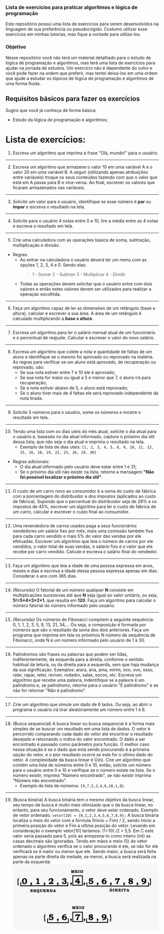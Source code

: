 ### Lista de exercícios para praticar algoritmos e lógica de programação

Este repositório possui uma lista de exercícios para serem desenvolvidos na linguagem de sua preferência ou pseudocógido.
Costumo utilizar esse exercícios em minhas tutorias, mas fique a vontade para utiliza-los.

### Objetivo

Nesse repositório você não terá um material detalhado para o estudo da lógica de programação e algoritmos, mas terá uma lista de exercícios para ajudar na jornada de estudos.
Um exercício não é dependente do outro e você pode fazer na ordem que preferir, mas tentei deixa-los em uma ordem que ajude a estudar os tópicos de lógica de programação e algoritmos de uma forma fluída.

## Requisitos básicos para fazer os exercícios

Sugiro que você já conheça de forma básica:

- Estudo da lógica de programação e algoritmos;

# Lista de exercícios:

1. Escreva um algoritmo que imprima a frase "Olá, mundo!" para o usuário.

------------
2. Escreva um algoritmo que armazene o valor 10 em uma variável A e o valor 20 em uma variável B. A seguir (utilizando apenas atribuições entre variáveis) troque os seus conteúdos fazendo com que o valor que está em A passe para B e vice-versa. Ao final, escrever os valores que ficaram armazenados nas variáveis.

------------
3. Solicite um valor para o usuário, identifique se esse número é **par** ou **impar** e escreva o resultado na tela.

------------
4. Solicite para o usuário 4 notas entre 0 e 10, tire a média entre as 4 notas e escreva o resultado em tela.

------------
5. Crie uma calculadora com as operações básica de soma, subtração, multiplicação e divisão.
- Regras:
    - Ao entrar na calculadora o usuário deverá ter um menu com as opções 1, 2, 3, 4 e 0. Sendo elas:
        > 1 - Somar
        > 2 - Subtrair
        > 3 - Multiplicar
        > 4 - Dividir
    - Todas as operações devem solicitar que o usuário entre com dois valores e então estes valores devem ser utilizados para realizar a operação escolhida.

------------
6.	Faça um algoritmo capaz de ler as dimensões de um retângulo (base e altura), calcular e escrever a sua área. A área de um retângulo é calculado multiplicando a **base x altura**.

------------
7.	Escreva um algoritmo para ler o salário mensal atual de um funcionário e o percentual de reajuste. Calcular e escrever o valor do novo salário.

------------
8. Escreva um algoritmo que colete a nota e quantidade de faltas de um aluno e identifique se o mesmo foi aprovado ou reprovado na matéria. As regras para verificar se um aluno está aprovado, de recuperação ou reprovado, são: 
    - Se sua nota estiver entre 7 e 10 ele é aprovado;
    - Se sua nota for maior ou igual a 5 e menor que 7, o aluno irá para recuperação;
    - Se a nota estiver abaixo de 5, o aluno está reprovado;
    - Se o aluno tiver mais de 4 faltas ele será reprovado independente da nota tirada.

------------
9.	Solicite 5 números para o usuário, some os números e mostre o resultado em tela.

------------
10. Tendo uma lista com os dias uteis do mês atual, solicite o dia atual para o usuário e, baseado no dia atual informado, capture o próximo dia útil dessa lista, que não seja o dia atual e imprima o resultado na tela.
    - Exemplo de lista de dias uteis: `{1, 2, 3, 4, 5, 8, 9, 10, 11, 12, 15, 16, 18, 19, 22, 25, 26, 29, 30}`
- Regras adicionais:
    - O dia atual informado pelo usuário deve estar entre 1 e 31;
    - Se o próximo dia util não existir na lista, retorne a mensagem **"Não foi possível localizar o próximo dia útil"**.

------------
11. O custo de um carro novo ao consumidor é a soma do custo de fábrica com a porcentagem do distribuidor e dos impostos (aplicados ao custo de fábrica). Supondo que o percentual do distribuidor seja de 28% e os impostos de 45%, escrever um algoritmo para ler o custo de fábrica de um carro, calcular e escrever o custo final ao consumidor.

------------
12. Uma revendedora de carros usados paga a seus funcionários vendedores um salário fixo por mês, mais uma comissão também fixa para cada carro vendido e mais 5% do valor das vendas por ele efetuadas. Escrever um algoritmo que leia o número de carros por ele vendidos, o valor total de suas vendas, o salário fixo e o valor que ele recebe por carro vendido. Calcule e escreva o salário final do vendedor.

------------
13. Faça um algoritmo que leia a idade de uma pessoa expressa em anos, meses e dias e escreva a idade dessa pessoa expressa apenas em dias. Considerar o ano com 365 dias.

------------
14. *(Recursão)* O fatorial de um número qualquer **N** consiste em multiplicações sucessivas até que **N** seja igual ao valor unitário, ou seja, **5!=5×4×3×2×1**, que resulta em **120**. Faça um algoritmo para calcular o número fatorial do número informado pelo usuário.

------------
15. *(Recursão)* Os números de Fibonacci compõem a seguinte sequência: 0, 1, 1, 2, 3, 5, 8, 13, 21, 34,... Ou seja, a composição é formada por números que são o resultado da soma dos dois anteriores. Faça um programa que imprima em tela os próximos N número da sequência de Fibonacci, onde N é um número informado pelo usuário de 1 à 30.

------------
16. Palíndromos são frases ou palavras que podem ser lidas, indiferentemente, da esquerda para a direita, conforme o sentido habitual da leitura, ou da direita para a esquerda, sem que haja mudança da sua significação. Exemplos: arara, ana, ama, mirim, oco, ovo, osso, ralar, rapar, reter, reviver, rodador, salas, socos, etc.
Escreva um algoritmo que recebe uma palavra, indentifique se a palavra é um palíndromo e, se palíndromo, retorne para o usuário "É palíndromo" e se não for retornar "Não é palíndromo".

------------
17. Crie um algoritmo que simule um dado de 6 lados. Ou seja, ao abrir o programa o usuário irá tirar aleatóriamente um número entre 1 e 6.

------------
18. (Busca sequencial) A busca linear ou busca sequencial é a forma mais simples de se buscar um resultado em uma lista de dados. O vetor é percorrido comparando cada dado do vetor até encontrar o resultado desejado e retornando o índice do valor encontrado. O dado a ser encontrado é passado como parâmetro para função. O melhor caso nessa situação é se o dado que está sendo procurando é a primeira opção do vetor, e o pior resultado ocorre se este for o ultimo dado do vetor. A complexidade da busca linear é O(n).
Crie um algoritmo que contém uma lista de números entre 0 e 10, então, solicite um número para o usuário entre 0 e 10 e verifique se o número existe na lista. Se o número existir, imprima "Número encontrado", se não existir imprima "Número não encontrado".
    - Exemplo de lista de números: `{9,7,5,2,4,6,10,1,8}`.

------------
19. (Busca binária) A busca binária tem o mesmo objetivo da busca linear, seu tempo de busca é muito mais otimizado que o da busca linear, no entanto, para seu funcionamento, o vetor deve estar ordenado.
Exemplo de vetor ordenado: `vetor[10] = {0,1,2,3,4,5,6,7,8,9};`
A busca binária localiza o meio do vetor com a fórmula (Inicio + Fim) / 2, sendo Inicio a primeira posição do vetor e Fim a ultima posição do vetor. Levando em consideração o exemplo vetor[10] teríamos: (1+10) /2 = 5,5. Em C este valor seria passado para 5, pois ao armazena-lo como inteiro (int) as casas decimais são ignoradas.
Tendo em mãos o meio (5) do vetor ordenado o algoritmo verifica se o valor procurando é ele, se não for ele verificará se é maior ou menor que ele. Sendo maior, a busca será feita apenas na parte direita da metade, se menor, a busca será realizada na parte da esquerda:
![Busca binária](.\imgs\BuscaBinaria_exemplo.jpg "Busca binária")